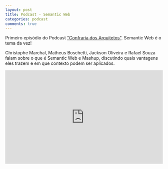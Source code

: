 ```yaml
---
layout: post
title: Podcast - Semantic Web
categories: podcast
comments: true
---
```



<div class="message">
  Primeiro episódio do Podcast  <a href="https://soundcloud.com/confraria-dos-arquitetos" target="_blank">"Confraria dos Arquitetos"</a>. Semantic Web é o tema da vez!
</div>


Christophe Marchal, Matheus Boschetti, Jackson Oliveira e Rafael Souza falam sobre o que é Semantic Web e Mashup, discutindo quais vantagens eles trazem e em que contexto podem ser aplicados.

<iframe width="100%" height="300" scrolling="no" frameborder="no" src="https://w.soundcloud.com/player/?url=https%3A//api.soundcloud.com/tracks/125455234&amp;auto_play=false&amp;hide_related=false&amp;visual=true"></iframe>